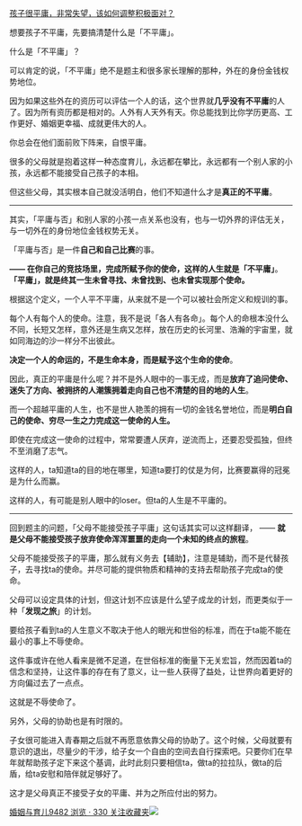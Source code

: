 [孩子很平庸，非常失望，该如何调整积极面对？](https://www.zhihu.com/question/341127721/answer/826140959)




  

想要孩子不平庸，先要搞清楚什么是「不平庸」。

什么是「不平庸」？

可以肯定的说，「不平庸」绝不是题主和很多家长理解的那种，外在的身份金钱权势地位。

因为如果这些外在的资历可以评估一个人的话，这个世界就**几乎没有不平庸**的人了。因为所有资历都是相对的。人外有人天外有天。你总能找到比你学历更高、工作更好、婚姻更幸福、成就更伟大的人。

你总会在他们面前败下阵来，自恨平庸。

很多的父母就是抱着这样一种态度育儿，永远都在攀比，永远都有一个别人家的小孩，永远都不能接受自己孩子的本相。

但这些父母，其实根本自己就没活明白，他们不知道什么才是**真正的不平庸**。

---

其实，「平庸与否」和别人家的小孩一点关系也没有，也与一切外界的评估无关，与一切外在的身份地位金钱权势无关。

「平庸与否」是一件**自己和自己比赛**的事。

**—— 在你自己的竞技场里，完成所赋予你的使命，这样的人生就是「不平庸」**。**「平庸」，就是终其一生未曾寻找、未曾找到、也未曾实现那个使命。**

根据这个定义，一个人平不平庸，从来就不是一个可以被社会所定义和规训的事。

每个人有每个人的使命。注意，我不是说「各人有各命」。每个人的命根本没什么不同，长短又怎样，意外还是生病又怎样，放在历史的长河里、浩瀚的宇宙里，就如同海边的沙一样分不出彼此。

**决定一个人的命运的，不是生命本身，而是赋予这个生命的使命**。

因此，真正的平庸是什么呢？并不是外人眼中的一事无成，而是**放弃了追问使命、迷失了方向、被拥挤的人潮簇拥着走向自己也不清楚的目的地的人生**。

而一个超越平庸的人生，也不是世人艳羡的拥有一切的金钱名誉地位，而是**明白自己的使命、穷尽一生之力完成这一使命的人生。**

即使在完成这一使命的过程中，常常要遭人厌弃，逆流而上，还要忍受孤独，但终不至消磨了志气。

这样的人，ta知道ta的目的地在哪里，知道ta要打的仗是为何，比赛要赢得的冠冕是为什么而赢。

这样的人，有可能是别人眼中的loser。但ta的人生是不平庸的。

---

回到题主的问题，「父母不能接受孩子平庸」这句话其实可以这样翻译， —— **就是父母不能接受孩子放弃使命浑浑噩噩的走向一个未知的终点的旅程**。

父母不能接受孩子的平庸，那么就有义务去【辅助】，注意是辅助，而不是代替孩子，去寻找ta的使命。并尽可能的提供物质和精神的支持去帮助孩子完成ta的使命。

父母可以设定具体的计划，但这计划不应该是什么望子成龙的计划，而更类似于一种「**发现之旅**」的计划。

要给孩子看到ta的人生意义不取决于他人的眼光和世俗的标准，而在于ta能不能在最小的事上不辱使命。

这件事或许在他人看来是微不足道，在世俗标准的衡量下无关宏旨，然而因着ta的信念和坚持，让这件事的存在有了意义，让一些人获得了益处，让世界向着更好的方向偏过去了一点点。

这就是不辱使命了。

另外，父母的协助也是有时限的。

子女很可能进入青春期之后就不再愿意依靠父母的协助了。这个时候，父母就要有意识的退出，尽量少的干涉，给子女一个自由的空间去自行探索吧。只要你们在早年就帮助孩子定下来这个基调，此时此刻只要相信ta，做ta的拉拉队，做ta的后盾，给ta安慰和陪伴就足够好了。

这才是父母真正不接受子女的平庸、并为之所应付出的努力。

[婚姻与育儿9482 浏览 · 330 关注收藏夹![](https://pic2.zhimg.com/80/v2-b2918ef3f9c19572ba524ac59316a917_1440w.png)](https://www.zhihu.com/collection/392286798)